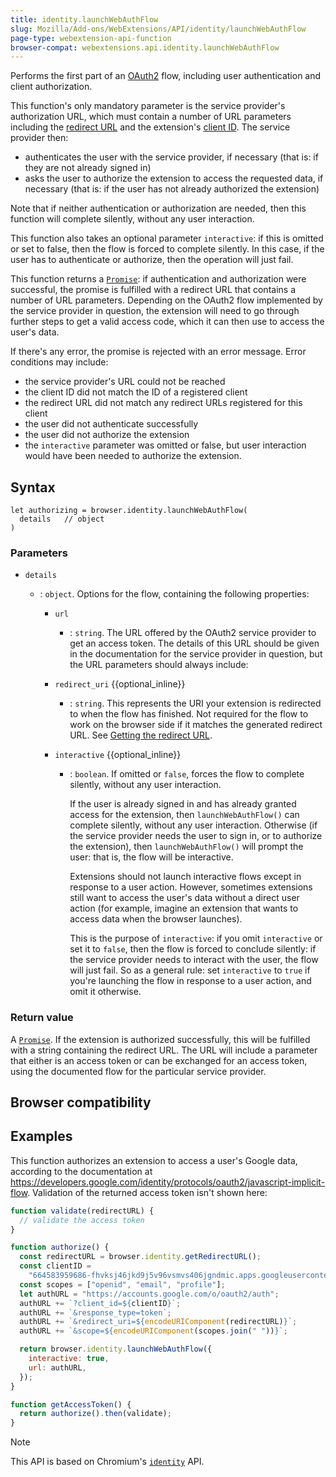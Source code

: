 ```yaml
---
title: identity.launchWebAuthFlow
slug: Mozilla/Add-ons/WebExtensions/API/identity/launchWebAuthFlow
page-type: webextension-api-function
browser-compat: webextensions.api.identity.launchWebAuthFlow
---
```




Performs the first part of an [OAuth2](https://oauth.net/2/) flow, including user authentication and client authorization.

This function's only mandatory parameter is the service provider's authorization URL, which must contain a number of URL parameters including the [redirect URL](/Mozilla/Add-ons/WebExtensions/API/identity#getting_the_redirect_url) and the extension's [client ID](/Mozilla/Add-ons/WebExtensions/API/identity#registering_your_add-on). The service provider then:

- authenticates the user with the service provider, if necessary (that is: if they are not already signed in)
- asks the user to authorize the extension to access the requested data, if necessary (that is: if the user has not already authorized the extension)

Note that if neither authentication or authorization are needed, then this function will complete silently, without any user interaction.

This function also takes an optional parameter `interactive`: if this is omitted or set to false, then the flow is forced to complete silently. In this case, if the user has to authenticate or authorize, then the operation will just fail.

This function returns a [`Promise`](/Web/JavaScript/Reference/Global_Objects/Promise): if authentication and authorization were successful, the promise is fulfilled with a redirect URL that contains a number of URL parameters. Depending on the OAuth2 flow implemented by the service provider in question, the extension will need to go through further steps to get a valid access code, which it can then use to access the user's data.

If there's any error, the promise is rejected with an error message. Error conditions may include:

- the service provider's URL could not be reached
- the client ID did not match the ID of a registered client
- the redirect URL did not match any redirect URLs registered for this client
- the user did not authenticate successfully
- the user did not authorize the extension
- the `interactive` parameter was omitted or false, but user interaction would have been needed to authorize the extension.

## Syntax

```js-nolint
let authorizing = browser.identity.launchWebAuthFlow(
  details   // object
)
```

### Parameters

- `details`

  - : `object`. Options for the flow, containing the following properties:

    - `url`
      - : `string`. The URL offered by the OAuth2 service provider to get an access token. The details of this URL should be given in the documentation for the service provider in question, but the URL parameters should always include:
    - `redirect_uri` {{optional_inline}}
      - : `string`. This represents the URI your extension is redirected to when the flow has finished. Not required for the flow to work on the browser side if it matches the generated redirect URL. See [Getting the redirect URL](/Mozilla/Add-ons/WebExtensions/API/identity#getting_the_redirect_url).
    - `interactive` {{optional_inline}}

      - : `boolean`. If omitted or `false`, forces the flow to complete silently, without any user interaction.

        If the user is already signed in and has already granted access for the extension, then `launchWebAuthFlow()` can complete silently, without any user interaction. Otherwise (if the service provider needs the user to sign in, or to authorize the extension), then `launchWebAuthFlow()` will prompt the user: that is, the flow will be interactive.

        Extensions should not launch interactive flows except in response to a user action. However, sometimes extensions still want to access the user's data without a direct user action (for example, imagine an extension that wants to access data when the browser launches).

        This is the purpose of `interactive`: if you omit `interactive` or set it to `false`, then the flow is forced to conclude silently: if the service provider needs to interact with the user, the flow will just fail. So as a general rule: set `interactive` to `true` if you're launching the flow in response to a user action, and omit it otherwise.

### Return value

A [`Promise`](/Web/JavaScript/Reference/Global_Objects/Promise). If the extension is authorized successfully, this will be fulfilled with a string containing the redirect URL. The URL will include a parameter that either is an access token or can be exchanged for an access token, using the documented flow for the particular service provider.

## Browser compatibility



## Examples

This function authorizes an extension to access a user's Google data, according to the documentation at <https://developers.google.com/identity/protocols/oauth2/javascript-implicit-flow>. Validation of the returned access token isn't shown here:

```js
function validate(redirectURL) {
  // validate the access token
}

function authorize() {
  const redirectURL = browser.identity.getRedirectURL();
  const clientID =
    "664583959686-fhvksj46jkd9j5v96vsmvs406jgndmic.apps.googleusercontent.com";
  const scopes = ["openid", "email", "profile"];
  let authURL = "https://accounts.google.com/o/oauth2/auth";
  authURL += `?client_id=${clientID}`;
  authURL += `&response_type=token`;
  authURL += `&redirect_uri=${encodeURIComponent(redirectURL)}`;
  authURL += `&scope=${encodeURIComponent(scopes.join(" "))}`;

  return browser.identity.launchWebAuthFlow({
    interactive: true,
    url: authURL,
  });
}

function getAccessToken() {
  return authorize().then(validate);
}
```



> [!NOTE]
> This API is based on Chromium's [`identity`](https://developer.chrome.com/docs/extensions/reference/api/identity) API.
